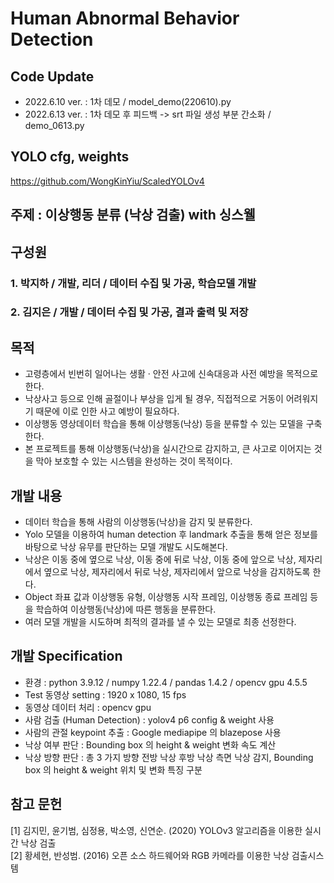 # Human Abnormal Behavior Detection

## Code Update
- 2022.6.10 ver. : 1차 데모 / model_demo(220610).py
- 2022.6.13 ver. : 1차 데모 후 피드백 -> srt 파일 생성 부분 간소화 / demo_0613.py

## YOLO cfg, weights
https://github.com/WongKinYiu/ScaledYOLOv4

## 주제 : 이상행동 분류 (낙상 검출) with 싱스웰

## 구성원
### 1. 박지하 / 개발, 리더 / 데이터 수집 및 가공, 학습모델 개발
### 2. 김지은 / 개발 / 데이터 수집 및 가공, 결과 출력 및 저장

## 목적
- 고령층에서 빈번히 일어나는 생활 ‧ 안전 사고에 신속대응과 사전 예방을 목적으로 한다.
- 낙상사고 등으로 인해 골절이나 부상을 입게 될 경우, 직접적으로 거동이 어려워지기 때문에 이로 인한 사고 예방이 필요하다.
- 이상행동 영상데이터 학습을 통해 이상행동(낙상) 등을 분류할 수 있는 모델을 구축한다.
- 본 프로젝트를 통해 이상행동(낙상)을 실시간으로 감지하고, 큰 사고로 이어지는 것을 막아 보호할 수 있는 시스템을 완성하는 것이 목적이다.

## 개발 내용
- 데이터 학습을 통해 사람의 이상행동(낙상)을 감지 및 분류한다.
- Yolo 모델을 이용하여 human detection 후 landmark 추출을 통해 얻은 정보를 바탕으로 낙상 유무를 판단하는 모델 개발도 시도해본다.
- 낙상은 이동 중에 옆으로 낙상, 이동 중에 뒤로 낙상, 이동 중에 앞으로 낙상, 제자리에서 옆으로 낙상, 제자리에서 뒤로 낙상, 제자리에서 앞으로 낙상을 감지하도록 한다.
- Object 좌표 값과 이상행동 유형, 이상행동 시작 프레임, 이상행동 종료 프레임 등을 학습하여 이상행동(낙상)에 따른 행동을 분류한다.
- 여러 모델 개발을 시도하며 최적의 결과를 낼 수 있는 모델로 최종 선정한다.

## 개발 Specification
- 환경 : python 3.9.12 / numpy 1.22.4 / pandas 1.4.2 / opencv gpu 4.5.5
- Test 동영상 setting : 1920 x 1080, 15 fps
- 동영상 데이터 처리 : opencv gpu
- 사람 검출 (Human Detection) : yolov4 p6 config & weight 사용
- 사람의 관절 keypoint 추출 : Google mediapipe 의 blazepose 사용
- 낙상 여부 판단 : Bounding box 의 height & weight 변화 속도 계산
- 낙상 방향 판단 : 총 3 가지 방향 전방 낙상 후방 낙상 측면 낙상 감지, Bounding box 의 height & weight 위치 및 변화 특징 구분

## 참고 문헌
[1] 김지민, 윤기범, 심정용, 박소영, 신연순. (2020) YOLOv3 알고리즘을 이용한 실시간 낙상 검출<br>
[2] 황세현, 반성범. (2016) 오픈 소스 하드웨어와 RGB 카메라를 이용한 낙상 검출시스템
